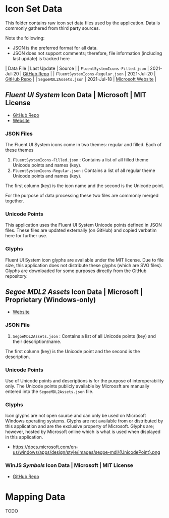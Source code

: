 ﻿# Icon Set Data

This folder contains raw icon set data files used by the application.
Data is commonly gathered from third party sources.

Note the following:
 * JSON is the preferred format for all data.
 * JSON does not support comments; therefore, file information (including last update) is tracked here

| Data File | Last Update | Source |
| `FluentSystemIcons-Filled.json` | 2021-Jul-20 | [GitHub Repo](https://github.com/microsoft/fluentui-system-icons/blob/master/fonts/FluentSystemIcons-Filled.json) |
| `FluentSystemIcons-Regular.json` | 2021-Jul-20 | [GitHub Repo](https://github.com/microsoft/fluentui-system-icons/blob/master/fonts/FluentSystemIcons-Regular.json) |
| `SegoeMDL2Assets.json` | 2021-Jul-18 | [Microsoft Website](https://docs.microsoft.com/en-us/windows/apps/design/style/segoe-ui-symbol-font) |

## *Fluent UI System* Icon Data | Microsoft | MIT License

 * [GitHub Repo](https://github.com/microsoft/fluentui-system-icons)
 * [Website](https://developer.microsoft.com/en-us/fluentui#/)

### JSON Files

The Fluent UI System icons come in two themes: regular and filled.
Each of these themes 

 1. `FluentSystemIcons-Filled.json` : Contains a list of all filled theme Unicode points and names (key).
 2. `FluentSystemIcons-Regular.json` : Contains a list of all regular theme Unicode points and names (key).

The first column (key) is the icon name and the second is the Unicode point.

For the purpose of data processing these two files are commonly merged together.

### Unicode Points

This application uses the Fluent UI System Unicode points defined in JSON files.
These files are updated externally (on GitHub) and copied verbatim here for further use.

### Glyphs

Fluent UI System icon glyphs are available under the MIT license.
Due to file size, this application does not distribute these glyphs (which are SVG files).
Glyphs are downloaded for some purposes directly from the GitHub repository.

## *Segoe MDL2 Assets* Icon Data | Microsoft | Proprietary (Windows-only)

 * [Website](https://docs.microsoft.com/en-us/windows/apps/design/style/segoe-ui-symbol-font)

### JSON File

 1. `SegoeMDL2Assets.json` : Contains a list of all Unicode points (key) and their description/name.

The first column (key) is the Unicode point and the second is the description.

### Unicode Points

Use of Unicode points and descriptions is for the purpose of interoperability only.
The Unicode points publicly available by Microosft are manually entered into the `SegoeMDL2Assets.json` file.

### Glyphs

Icon glyphs are not open source and can only be used on Microsoft Windows operating systems.
Glyphs are not available from or distributed by this application and are the exclusive property of Microsoft.
Glyphs are; however, hosted by Microsoft online which is what is used when displayed in this application.
 * https://docs.microsoft.com/en-us/windows/apps/design/style/images/segoe-mdl/{UnicodePoint}.png

 ### WinJS *Symbols* Icon Data | Microsoft | MIT License

 * [GitHub Repo](https://github.com/winjs/winjs/tree/master/src/fonts)


# Mapping Data

TODO
